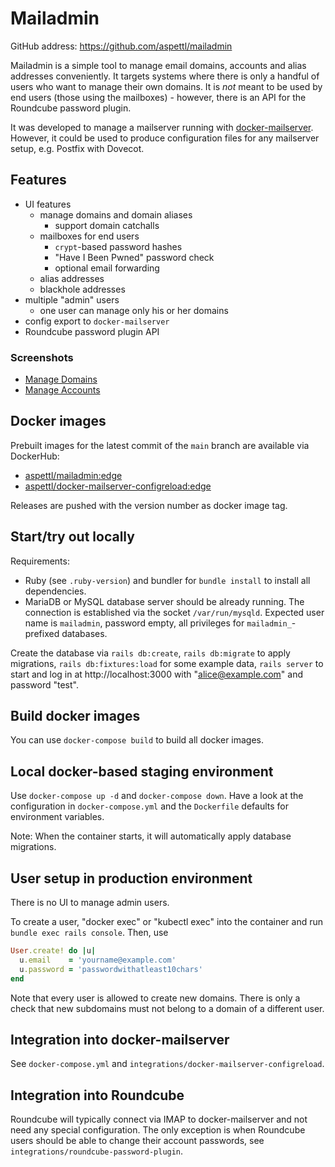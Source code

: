 # Mailadmin

GitHub address: https://github.com/aspettl/mailadmin

Mailadmin is a simple tool to manage email domains, accounts and alias addresses
conveniently. It targets systems where there is only a handful of users who
want to manage their own domains. It is *not* meant to be used by end users
(those using the mailboxes) - however, there is an API for the Roundcube
password plugin.

It was developed to manage a mailserver running with
[docker-mailserver](https://github.com/docker-mailserver/docker-mailserver).
However, it could be used to produce configuration files for any mailserver
setup, e.g. Postfix with Dovecot.

## Features

* UI features
  * manage domains and domain aliases
    * support domain catchalls
  * mailboxes for end users
    * `crypt`-based password hashes
    * "Have I Been Pwned" password check
    * optional email forwarding
  * alias addresses
  * blackhole addresses
* multiple "admin" users
  * one user can manage only his or her domains
* config export to `docker-mailserver`
* Roundcube password plugin API

### Screenshots

* [Manage Domains](https://raw.githubusercontent.com/aspettl/mailadmin/main/screenshots/manage_domains.png)
* [Manage Accounts](https://raw.githubusercontent.com/aspettl/mailadmin/main/screenshots/manage_accounts.png)

## Docker images

Prebuilt images for the latest commit of the `main` branch are available via
DockerHub:

* [aspettl/mailadmin:edge](https://hub.docker.com/r/aspettl/mailadmin)
* [aspettl/docker-mailserver-configreload:edge](https://hub.docker.com/r/aspettl/docker-mailserver-configreload)

Releases are pushed with the version number as docker image tag.

## Start/try out locally

Requirements:

* Ruby (see `.ruby-version`) and bundler for `bundle install` to
  install all dependencies.
* MariaDB or MySQL database server should be already running. The connection is
  established via the socket `/var/run/mysqld`. Expected user name is `mailadmin`,
  password empty, all privileges for `mailadmin_`-prefixed databases.

Create the database via `rails db:create`, `rails db:migrate` to
apply migrations, `rails db:fixtures:load` for some example data, `rails server`
to start and log in at http://localhost:3000 with "alice@example.com" and
password "test".

## Build docker images

You can use `docker-compose build` to build all docker images.

## Local docker-based staging environment

Use `docker-compose up -d` and `docker-compose down`. Have a look at the
configuration in `docker-compose.yml` and the `Dockerfile` defaults for
environment variables.

Note: When the container starts, it will automatically apply database migrations.

## User setup in production environment

There is no UI to manage admin users.

To create a user, "docker exec" or "kubectl exec" into the container and run
`bundle exec rails console`. Then, use

```ruby
User.create! do |u|
  u.email    = 'yourname@example.com'
  u.password = 'passwordwithatleast10chars'
end
```

Note that every user is allowed to create new domains. There is only a check
that new subdomains must not belong to a domain of a different user.

## Integration into docker-mailserver

See `docker-compose.yml` and `integrations/docker-mailserver-configreload`.

## Integration into Roundcube

Roundcube will typically connect via IMAP to docker-mailserver and not need
any special configuration. The only exception is when Roundcube users should be
able to change their account passwords, see `integrations/roundcube-password-plugin`.

